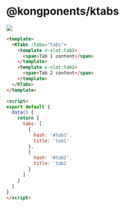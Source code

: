 # @kongponents/ktabs

[![](https://img.shields.io/npm/v/@kongponents/ktabs.svg?style=flat-square)](https://www.npmjs.com/package/@kongponents/ktabs)

```html
<template>
  <KTabs :tabs="tabs">
    <template v-slot:tab1>
      <span>Tab 1 content</span>
    </template>
    <template v-slot:tab2>
      <span>Tab 2 content</span>
    </template>
  </KTabs>
</template>

<script>
export default {
  data() {
    return {
      tabs: [
        {
          hash: '#tab1',
          title: 'tab1'
        },
        {
          hash: '#tab2',
          title: 'tab2
        }
      ]
    }
  }
}
</script>
```
